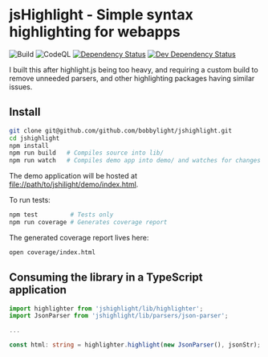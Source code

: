 # jsHighlight - Simple syntax highlighting for webapps
![Build](https://github.com/bobbylight/jshighlight/actions/workflows/build.yml/badge.svg)
![CodeQL](https://github.com/bobbylight/jshighlight/actions/workflows/codeql-analysis.yml/badge.svg)
[![Dependency Status](https://img.shields.io/david/bobbylight/jshighlight.svg)](https://david-dm.org/bobbylight/jshighlight)
[![Dev Dependency Status](https://img.shields.io/david/dev/bobbylight/jshighlight.svg)](https://david-dm.org/bobbylight/jshighlight?type=dev)

I built this after highlight.js being too heavy, and requiring a custom build to
remove unneeded parsers, and other highlighting packages having similar issues.

## Install

```sh
git clone git@github.com/github.com/bobbylight/jshighlight.git
cd jshighlight
npm install
npm run build   # Compiles source into lib/
npm run watch   # Compiles demo app into demo/ and watches for changes
```

The demo application will be hosted at [file://path/to/jshilight/demo/index.html]().

To run tests:
```sh
npm test         # Tests only
npm run coverage # Generates coverage report
```

The generated coverage report lives here:
```sh
open coverage/index.html
```

## Consuming the library in a TypeScript application
```typescript
import highlighter from 'jshighlight/lib/highlighter';
import JsonParser from 'jshighlight/lib/parsers/json-parser';

...

const html: string = highlighter.highlight(new JsonParser(), jsonStr);
```
